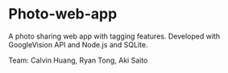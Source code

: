 # Photo-web-app
A photo sharing web app with tagging features.  Developed with GoogleVision API and Node.js and SQLite.

Team: Calvin Huang, Ryan Tong, Aki Saito
